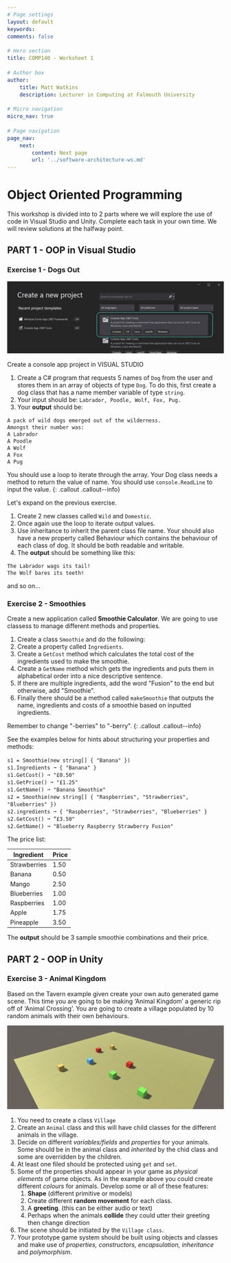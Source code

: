 ```yaml
---
# Page settings
layout: default
keywords:
comments: false

# Hero section
title: COMP140 - Worksheet 1

# Author box
author:
    title: Matt Watkins
    description: Lecturer in Computing at Falmouth University

# Micro navigation
micro_nav: true

# Page navigation
page_nav:
    next:
        content: Next page
        url: '../software-architecture-ws.md'
---
```


# Object Oriented Programming

This workshop is divided into to 2 parts where we will explore the use of code in Visual Studio and Unity. Complete each task in your own time. We will review solutions at the halfway point.

## PART 1 - OOP in **Visual Studio**
### Exercise 1 - Dogs Out

![Add Console App](images/create-console.png)

Create a console app project in VISUAL STUDIO
1. Create a C# program that requests 5 names of ``Dog`` from the user and stores them in an array of objects of type ``Dog``. To do this, first create a dog class that has a name member variable of type ``string``.
2. Your input should be: ``Labrador, Poodle, Wolf, Fox, Pug.`` 
3. Your **output** should be: 

```
A pack of wild dogs emerged out of the wilderness. 
Amongst their number was:
A Labrador
A Poodle
A Wolf
A Fox
A Pug
```
You should use a loop to iterate through the array. Your Dog class needs a method to return the value of name. 
You should use ``console.ReadLine`` to input the value.
{: .callout .callout--info}

Let's expand on the previous exercise. 

1. Create 2 new classes called ``Wild`` and ``Domestic``. 
2. Once again use the loop to iterate output values.
3. Use inheritance to inherit the parent class file name. Your should also have a new property called Behaviour which contains the behaviour of each class of dog. It should be both readable and writable.
4. The **output** should be something like this:

```
The Labrador wags its tail!
The Wolf bares its teeth!
```
and so on…

### Exercise 2 - Smoothies

Create a new application called **Smoothie Calculator**. We are going to use classess to manage different methods and properties.

1. Create a class ``Smoothie`` and do the following:
2. Create a property called ``Ingredients``.
3. Create a ``GetCost`` method which calculates the total cost of the ingredients used to make the smoothie.
5. Create a ``GetName`` method which gets the ingredients and puts them in alphabetical order into a nice descriptive sentence.
6. If there are multiple ingredients, add the word "Fusion" to the end but otherwise, add "Smoothie". 
7. Finally there should be a method called ``makeSmoothie`` that outputs the name, ingredients and costs of a smoothie based on inputted ingredients. 

Remember to change "-berries" to "-berry". 
{: .callout .callout--info}

See the examples below for hints about structuring your properties and methods:

``s1 = Smoothie(new string[] { "Banana" })``  
``s1.Ingredients ➞ { "Banana" }``  
``s1.GetCost() ➞ "£0.50"``  
``s1.GetPrice() ➞ "£1.25"``  
``s1.GetName() ➞ "Banana Smoothie"``  
``s2 = Smoothie(new string[] { "Raspberries", "Strawberries", "Blueberries" })``  
``s2.ingredients ➞ { "Raspberries", "Strawberries", "Blueberries" }``  
``s2.GetCost() ➞ “£3.50"``  
``s2.GetName() ➞ "Blueberry Raspberry Strawberry Fusion"``  

The price list:

| Ingredient | Price |
| ----------- | ----------- |
| Strawberries | 1.50 |
| Banana | 0.50 |
| Mango | 2.50 |
| Blueberries | 1.00 |
| Raspberries | 1.00 |
| Apple | 1.75 |
| Pineapple | 3.50 |

The **output** should be 3 sample smoothie combinations and their price.

## PART 2 - OOP in **Unity**
### Exercise 3 - Animal Kingdom

Based on the Tavern example given create your own auto generated game scene. This time you are going to be making ‘Animal Kingdom’ a generic rip off of ‘Animal Crossing’. You are going to create a village populated by 10 random animals with their own behaviours.

![Example Scene in Unity](images/unity-animal.png)

1. You need to create a class ``Village``
2. Create an ``Animal`` class and this will have child classes for the different animals in the village. 
3. Decide on different *variables/fields* and *properties* for your animals. Some should be in the animal class and *inherited* by the chid class and some are overridden by the children.
4. At least one filed should be protected using ``get`` and ``set``.
5. Some of the properties should appear in your game as *physical elements* of game objects. As in the example above you could create different *colours* for animals. Develop some or all of these features:
    1. **Shape** (different primitive or models)
    2. Create different **random movement** for each class.
    3. A **greeting**. (this can be either audio or text)
    4. Perhaps when the animals **collide** they could utter their greeting then change direction
6. The scene should be initiated by the ``Village class``. 
7. Your prototype game system should be built using objects and classes and make use of *properties, constructors, encapsulation, inheritance* and *polymorphism*.


